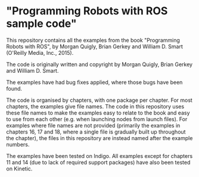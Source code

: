 # "Programming Robots with ROS sample code"

This repository contains all the examples from the book "Programming Robots
with ROS", by Morgan Quigly, Brian Gerkey and William D. Smart (O'Reilly Media,
Inc., 2015).

The code is originally written and copyright by Morgan Quigly, Brian Gerkey and
William D. Smart.

The examples have had bug fixes applied, where those bugs have been found.

The code is organised by chapters, with one package per chapter. For most
chapters, the examples give file names. The code in this repository uses these
file names to make the examples easy to relate to the book and easy to use from
each other (e.g. when launching nodes from launch files). For examples where
file names are not provided (primarily the examples in chapters 16, 17 and 18,
where a single file is gradually built up throughout the chapter), the files in
this repository are instead named after the example numbers.

The examples have been tested on Indigo. All examples except for chapters 11
and 14 (due to lack of required support packages) have also been tested on
Kinetic.
